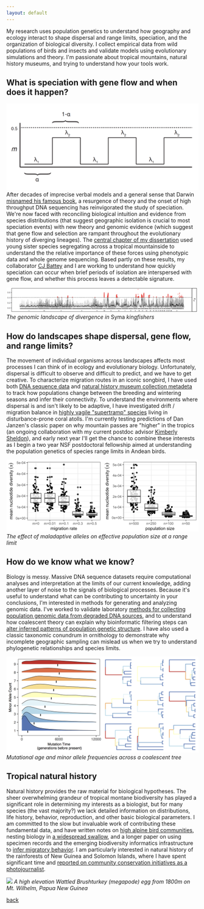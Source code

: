```yaml
---
layout: default
---
```


My research uses population genetics to understand how geography and ecology interact to shape dispersal and range limits, speciation, and the organization of biological diversity. I collect empirical data from wild populations of birds and insects and validate models using evolutionary simulations and theory. I'm passionate about tropical mountains, natural history museums, and trying to understand how your tools work.  

## What is speciation with gene flow and when does it happen?

![](/images/speciation_model.png)
After decades of imprecise verbal models and a general sense that Darwin [misnamed his famous book](https://doi.org/10.1098/rstb.2008.0081),
a resurgence of theory and the onset of high throughput DNA sequencing has reinvigorated the study of speciation. We're now faced with reconciling
biological intuition and evidence from species distributions (that suggest geographic isolation is crucial to most speciation events) with new theory
and genomic evidence (which suggest that gene flow and selection are rampant throughout the evolutionary history of diverging lineages). The [central chapter of my dissertation](https://doi.org/10.1101/589044) used young sister species segregating across a tropical mountainside to understand the the relative importance of these forces using phenotypic data and whole genome sequencing.
Based partly on these results, my collaborator [CJ Battey](http://cjbattey.com/) and I are working to understand how quickly speciation can occur when brief periods of isolation are interspersed with gene flow, and whether this process leaves a detectable signature.

![](/images/manhattan_new.png)
*The genomic landscape of divergence in* Syma *kingfishers*

## How do landscapes shape dispersal, gene flow, and range limits?

The movement of individual organisms across landscapes affects most processes I can think of in ecology and evolutionary biology. Unfortunately, dispersal is difficult to observe and difficult to predict, and we have to get creative. To characterize migration routes in an iconic songbird, I have used both [DNA sequence data](https://doi.org/10.1086/695439) and [natural history museum collection metadeta](https://doi.org/10.7717/peerj.1871) to track how populations change between the breeding and wintering seasons and infer their connectivity. To understand the environments where dispersal is and isn't likely to be adaptive, I have investigated drift / migration balance in [highly vagile "supertramp" species](https://doi.org/10.1016/j.ympev.2015.08.018) living in disturbance-prone coral atolls. I'm currently testing predictions of Dan Janzen's classic paper on why mountain passes are "higher" in the tropics (an ongoing collaboration with my current postdoc advisor [Kimberly Sheldon](http://www.biogeographyresearch.org/)), and early next year I'll get the chance to combine these interests as I begin a two year NSF postdoctoral fellowship aimed at understanding the population genetics of species range limits in Andean birds.

![](/images/range_limits.png)
*The effect of maladaptive alleles on effective population size at a range limit*

## How do we know what we know?  

Biology is messy. Massive DNA sequence datasets require computational analyses and interpretation at the limits of our current knowledge, adding another layer of noise to the signals of biological processes. Because it's useful to understand what can be contributing to uncertainty in your conclusions, I'm interested in methods for generating and analyzing genomic data. I've worked to validate laboratory [methods for collecting population genomic data from degraded DNA sources](https://doi.org/10.1002/ece3.3065),
and to understand how coalescent theory can explain why bioinformatic filtering steps can [alter inferred patterns of population genetic structure](https://doi.org/10.1111/1755-0998.12995). I have also used a classic taxonomic conundrum in ornithology to demonstrate why incomplete geographic sampling can mislead us when we try to understand phylogenetic relationships and species limits.

![](/images/sfs_ridge.png)
*Mutational age and minor allele frequencies across a coalescent tree*

## Tropical natural history  

Natural history provides the raw material for biological hypotheses. The sheer overwhelming grandeur of tropical montane biodiversity has played a significant role in determining my interests as a biologist, but for many species (the vast majority?) we lack detailed information on distributions, life history, behavior, reproduction, and other basic biological parameters. I am committed to the slow but invaluable work of contributing these fundamental data, and have written notes on [high alpine bird communities](https://www.researchgate.net/publication/309534829_Notes_on_birds_and_logistics_from_the_south_side_of_Mount_Giluwe_SHP), nesting biology in [a widespread swallow](http://journals.sfu.ca/ornneo/index.php/ornneo/article/view/402), and a
longer paper on using specimen records and the emerging biodiversity informatics
infrastructure to [infer migratory behavior](https://doi.org/10.7717/peerj.1871). I am particularly interested in natural history of the rainforests of New Guinea and Solomon Islands, where I have spent significant time and
[reported on community conservation initiatives as a photojournalist](https://www.biographic.com/posts/sto/where-the-rainforest-meets-the-road).

![](/images/brushturkey.jpg)
*A high elevation Wattled Brushturkey (megapode) egg from 1800m on Mt. Wilhelm, Papua New Guinea*

[back](./)
